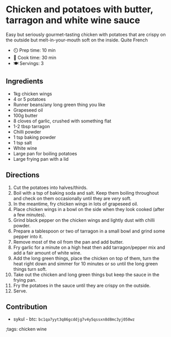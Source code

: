 # Chicken and potatoes with butter, tarragon and white wine sauce

Easy but seriously gourmet-tasting chicken with potatoes that are crispy on the outside but melt-in-your-mouth soft on the inside. Quite French

- ⏲️ Prep time: 10 min
- 🍳 Cook time: 30 min
- 🍽️ Servings: 3

## Ingredients

- 1kg chicken wings
- 4 or 5 potatoes
- Runner beans/any long green thing you like
- Grapeseed oil
- 100g butter
- 8 cloves of garlic, crushed with something flat
- 1-2 tbsp tarragon
- Chilli powder
- 1 tsp baking powder
- 1 tsp salt
- White wine
- Large pan for boiling potatoes
- Large frying pan with a lid

## Directions

1. Cut the potatoes into halves/thirds.
2. Boil with a tsp of baking soda and salt. Keep them boiling throughout and check on them occasionally until they are *very* soft.
3. In the meantime, fry chicken wings in lots of grapeseed oil.
4. Place chicken wings in a bowl on the side when they look cooked (after a few minutes).
5. Grind black pepper on the chicken wings and lightly dust with chilli powder.
6. Prepare a tablespoon or two of tarragon in a small bowl and grind some pepper into it.
7. Remove most of the oil from the pan and add butter.
8. Fry garlic for a minute on a high heat then add tarragon/pepper mix and add a fair amount of white wine.
9. Add the long green things, place the chicken on top of them, turn the heat right down and simmer for 10 minutes or so until the long green things turn soft.
10. Take out the chicken and long green things but keep the sauce in the frying pan.
11. Fry the potatoes in the sauce until they are crispy on the outside.
12. Serve.

## Contribution

- sykul - btc: `bc1qa7yyt3q86gcddjg7v4y5qssxn8d8mc3yj050wz`

;tags: chicken wine
